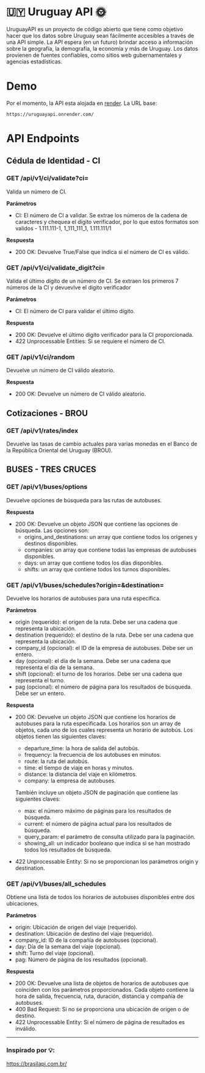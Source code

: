 # 🇺🇾 Uruguay API 🌞

UruguayAPI es un proyecto de código abierto que tiene como objetivo hacer que los datos sobre Uruguay sean fácilmente accesibles a través de una API simple. La API espera (en un futuro) brindar acceso a información sobre la geografía, la demografía, la economía y más de Uruguay. Los datos provienen de fuentes confiables, como sitios web gubernamentales y agencias estadísticas.

# Demo

Por el momento, la API esta alojada en [render](https://render.com/). La URL base:

```
https://uruguayapi.onrender.com/
```

# API Endpoints

## Cédula de Identidad - CI

### GET /api/v1/ci/validate?ci=

Valida un número de CI.

**Parámetros**

- CI: El número de CI a validar. Se extrae los números de la cadena de caracteres y chequea el dígito verificador, por lo que estos formatos son validos - 1.111.111-1, 1_111_111_1, 1.111.111/1

**Respuesta**

- 200 OK: Devuelve True/False que indica si el número de CI es válido.

### GET /api/v1/ci/validate_digit?ci=

Valida el último dígito de un número de CI. Se extraen los primeros 7 números de la CI y devuevlve el digito verificador

**Parámetros**

- CI: El número de CI para validar el último dígito.

**Respuesta**

- 200 OK: Devuelve el último digito verificador para la CI proporcionada.
- 422 Unprocessable Entities: Si se requiere el número de CI.

### GET /api/v1/ci/random

Devuelve un número de CI válido aleatorio.

**Respuesta**

- 200 OK: Devuelve un número de CI válido aleatorio.

## Cotizaciones - BROU

### GET /api/v1/rates/index

Devuelve las tasas de cambio actuales para varias monedas en el Banco de la República Oriental del Uruguay (BROU).

## BUSES - TRES CRUCES

### GET /api/v1/buses/options

Devuelve opciones de búsqueda para las rutas de autobuses.

**Respuesta**

- 200 OK: Devuelve un objeto JSON que contiene las opciones de búsqueda. Las opciones son:
  - origins_and_destinations: un array que contiene todos los orígenes y destinos disponibles.
  - companies: un array que contiene todas las empresas de autobuses disponibles.
  - days: un array que contiene todos los días disponibles.
  - shifts: un array que contiene todos los turnos disponibles.

### GET /api/v1/buses/schedules?origin=&destination=

Devuelve los horarios de autobuses para una ruta específica.

**Parámetros**

- origin (requerido): el origen de la ruta. Debe ser una cadena que representa la ubicación.
- destination (requerido): el destino de la ruta. Debe ser una cadena que representa la ubicación.
- company_id (opcional): el ID de la empresa de autobuses. Debe ser un entero.
- day (opcional): el día de la semana. Debe ser una cadena que representa el día de la semana.
- shift (opcional): el turno de los horarios. Debe ser una cadena que representa el turno.
- pag (opcional): el número de página para los resultados de búsqueda. Debe ser un entero.

**Respuesta**

- 200 OK: Devuelve un objeto JSON que contiene los horarios de autobuses para la ruta especificada. Los horarios son un array de objetos, cada uno de los cuales representa un horario de autobús.
  Los objetos tienen las siguientes claves:

  - departure_time: la hora de salida del autobús.
  - frequency: la frecuencia de los autobuses en minutos.
  - route: la ruta del autobús.
  - time: el tiempo de viaje en horas y minutos.
  - distance: la distancia del viaje en kilómetros.
  - company: la empresa de autobuses.

  También incluye un objeto JSON de paginación que contiene las siguientes claves:

  - max: el número máximo de páginas para los resultados de búsqueda.
  - current: el número de página actual para los resultados de búsqueda.
  - query_param: el parámetro de consulta utilizado para la paginación.
  - showing_all: un indicador booleano que indica si se han mostrado todos los resultados de búsqueda.

- 422 Unprocessable Entity: Si no se proporcionan los parámetros origin y destination.

### GET /api/v1/buses/all_schedules

Obtiene una lista de todos los horarios de autobuses disponibles entre dos ubicaciones.

**Parámetros**

- origin: Ubicación de origen del viaje (requerido).
- destination: Ubicación de destino del viaje (requerido).
- company_id: ID de la compañía de autobuses (opcional).
- day: Día de la semana del viaje (opcional).
- shift: Turno del viaje (opcional).
- pag: Número de página de los resultados (opcional).

**Respuesta**

- 200 OK: Devuelve una lista de objetos de horarios de autobuses que coinciden con los parámetros proporcionados. Cada objeto contiene la hora de salida, frecuencia, ruta, duración, distancia y compañía de autobuses.
- 400 Bad Request: Si no se proporciona una ubicación de origen o de destino.
- 422 Unprocessable Entity: Si el número de página de resultados es inválido.

---

### Inspirado por 💡:

https://brasilapi.com.br/
